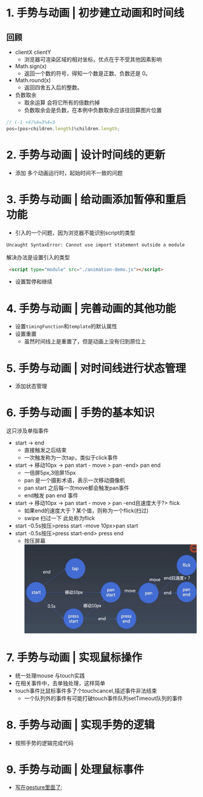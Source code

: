 # 1. 手势与动画 | 初步建立动画和时间线
## 回顾
- clientX clientY
  - 浏览器可渲染区域的相对坐标，优点在于不受其他因素影响
- Math.sign(x)
  - 返回一个数的符号，得知一个数是正数、负数还是 0。
- Math.round(x)
  - 返回四舍五入后的整数。
- 负数取余
  - 取余运算 会将它所有的倍数约掉
  - 负数取余会是负数，在本例中负数取余应该往回算图片位置
```js
// (-1 +4)%4=3%4=3 
pos=(pos+children.length)%children.length;
```

# 2. 手势与动画 | 设计时间线的更新

- 添加 多个动画运行时，起始时间不一致的问题

# 3. 手势与动画 | 给动画添加暂停和重启功能
- 引入的一个问题，因为浏览器不能识别script的类型
```bash
Uncaught SyntaxError: Cannot use import statement outside a module
```
解决办法是设置引入的类型
```html
 <script type="module" src="./animation-demo.js"></script>
```

- 设置暂停和继续

# 4. 手势与动画 | 完善动画的其他功能
- 设置`timingFunction`和`template`的默认属性
- 设置重置
  - 虽然时间线上是重置了，但是动画上没有归到原位上
# 5. 手势与动画 | 对时间线进行状态管理
- 添加状态管理
# 6. 手势与动画 | 手势的基本知识
这只涉及单指事件
- start -> end 
  - 直接触发之后结束
  - 一次触发称为一次tap，类似于click事件
- start -> 移动10px -> pan start - move > pan -end> pan end
  - 一倍屏5px,3倍屏15px
  - pan 是一个摄影术语，表示一次移动摄像机
  - pan start 之后每一次move都会触发pan事件
  - end触发 pan end 事件
- start -> 移动10px -> pan start - move > pan -end且速度大于?> flick
  - 如果end的速度大于？某个值，则称为一个flick(扫过)
  - swipe 扫过一下 此处称为flick 
- start -0.5s按压>press start -move 10px>pan start
- start -0.5s按压>press start-end> press end
  - 按压屏幕
![手势触发事件](img/1.jpg)
# 7. 手势与动画 | 实现鼠标操作
- 统一处理mouse 与touch实践
- 在相关事件中，去单独处理，这样简单
- touch事件比鼠标事件多了个touchcancel,描述事件非法结束
  - 一个队列外的事件有可能打破touch事件队列setTimeout队列的事件

# 8. 手势与动画 | 实现手势的逻辑
- 按照手势的逻辑完成代码
# 9. 手势与动画 | 处理鼠标事件
* [写在gesture里面了](./jsx/NOTE.MD);